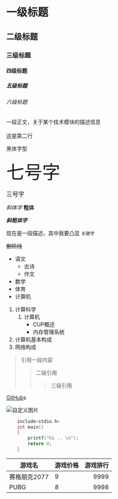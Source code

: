 

# 一级标题
## 二级标题
### 三级标题
#### 四级标题
##### 五级标题
###### 六级标题
一段正文，关于某个技术模块的描述信息<br><br>
这是第二行

<font face="黑体">黑体字型</font>

<font size=7>七号字</font></font>

<font size=3>三号字</font></font>

*斜体字*
**粗体**

***斜粗体字***

现在是一段描述，其中我要凸显 `关键字`

~~删除线~~

* 语文
  * 古诗
  * 作文
* 数学
* 体育
* 计算机

1. 计算科学
   1. 计算机
      * CUP概述
      * 内存管理系统
2. 计算机基本构成
3. 网络构成

> 引用一段内容
>> 二级引用
>>> 三级引用

[GitHub](https://github.com "点击跳转到github")s

![自定义图片](C://Users//故里//Desktop//xxx.png)

```c
	include<stdio.h>
	int main()
	{
		printf("hi .. \n");
		return 0;
	}
```



游戏名|游戏价格|游戏排行
--|:--|--:
赛格朋克2077|9|9999
PUBG|8|9998



